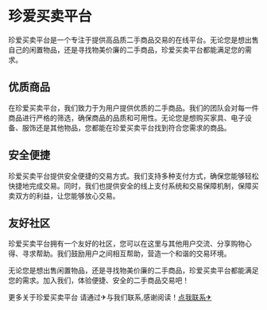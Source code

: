 # 珍爱买卖平台

珍爱买卖平台是一个专注于提供高品质二手商品交易的在线平台。无论您是想出售自己的闲置物品，还是寻找物美价廉的二手商品，珍爱买卖平台都能满足您的需求。

## 优质商品

在珍爱买卖平台，我们致力于为用户提供优质的二手商品。我们的团队会对每一件商品进行严格的筛选，确保商品的品质和可用性。无论您是想购买家具、电子设备、服饰还是其他物品，您都能在珍爱买卖平台找到符合您需求的商品。

## 安全便捷

珍爱买卖平台提供安全便捷的交易方式。我们支持多种支付方式，确保您能够轻松快捷地完成交易。同时，我们也提供安全的线上支付系统和交易保障机制，保障买卖双方的利益，让您能够放心交易。

## 友好社区

珍爱买卖平台拥有一个友好的社区，您可以在这里与其他用户交流、分享购物心得、寻求帮助。我们鼓励用户之间相互帮助，营造一个和谐的交易环境。

无论您是想出售闲置物品，还是寻找物美价廉的二手商品，珍爱买卖平台都能满足您的需求。加入我们，体验便捷、安全的二手商品交易吧！

更多关于珍爱买卖平台 请通过✈与我们联系,感谢阅读！[点我联系✈](https://edge.k02.cc)